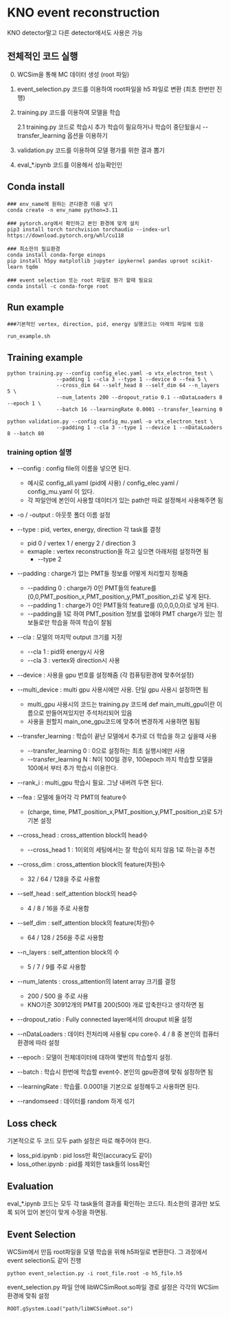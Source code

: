 # KNO event reconstruction
KNO detector말고 다른 detector에서도 사용은 가능

## 전체적인 코드 실행

0. WCSim을 통해 MC 데이터 생성 (root 파일)

1. event_selection.py 코드를 이용하여 root파일을 h5 파일로 변환 (최초 한번만 진행)

2. training.py 코드를 이용하여 모델을 학습

    2.1 training.py 코드로 학습시 추가 학습이 필요하거나 학습이 중단됬을시 --transfer_learning 옵션을 이용하기

3. validation.py 코드를 이용하여 모델 평가를 위한 결과 뽑기

4. eval_*.ipynb 코드를 이용해서 성능확인인

## Conda install
    ### env_name에 원하는 콘다환경 이름 넣기
    conda create -n env_name python=3.11   
    
    ### pytorch.org에서 확인하고 본인 환경에 맞게 설치
    pip3 install torch torchvision torchaudio --index-url https://download.pytorch.org/whl/cu118   
    
    ### 최소한의 필요환경
    conda install conda-forge einops
    pip install h5py matplotlib jupyter ipykernel pandas uproot scikit-learn tqdm

    ### event selection 또는 root 파일로 뭔가 할때 필요요
    conda install -c conda-forge root

## Run example
    ###기본적인 vertex, direction, pid, energy 실행코드는 아래의 파일에 있음

    run_example.sh

## Training example
    python training.py --config config_elec.yaml -o vtx_electron_test \
                    --padding 1 --cla 3 --type 1 --device 0 --fea 5 \
                    --cross_dim 64 --self_head 8 --self_dim 64 --n_layers 5 \
                    --num_latents 200 --dropout_ratio 0.1 --nDataLoaders 8 --epoch 1 \
                    --batch 16 --learningRate 0.0001 --transfer_learning 0   

    python validation.py --config config_mu.yaml -o vtx_electron_test \
                    --padding 1 --cla 3 --type 1 --device 1 --nDataLoaders 8 --batch 80  

### training option 설명
- --config : config file의 이름을 넣으면 된다.
    - 예시로 config_all.yaml (pid에 사용) / config_elec.yaml / config_mu.yaml 이 있다.
    - 각 파일안에 본인이 사용할 데이터가 있는 path만 따로 설정해서 사용해주면 됨

- -o / -output : 아웃풋 폴더 이름 설정
- --type : pid, vertex, energy, direction 각 task를 결정
    -   pid 0 / vertex 1 / energy 2 / direction 3
    - exmaple :  vertex reconstruction을 하고 싶으면 아래처럼 설정하면 됨
        - --type 2
- --padding : charge가 없는 PMT들 정보를 어떻게 처리할지 정해줌
    - --padding 0 : charge가 0인 PMT들의 feature를 (0,0,PMT_position_x,PMT_position_y,PMT_position_z)로 넣게 된다.
    - --padding 1 : charge가 0인 PMT들의 feature를 (0,0,0,0,0)로 넣게 된다.
    - --padding을 1로 하여 PMT_position 정보를 없애야 PMT charge가 있는 정보들로만 학습을 하여 학습이 잘됨
- --cla : 모델의 마지막 output 크기를 지정
    - --cla 1 : pid와 energy시 사용
    - --cla 3 : vertex와 direction시 사용
- --device : 사용을 gpu 번호를 설정해줌 (각 컴퓨팅환경에 맞추어설정)
- --multi_device : multi gpu 사용시에만 사용. 단일 gpu 사용시 설정하면 됨
    - multi_gpu 사용시의 코드는 training.py 코드에 def main_multi_gpu이란 이름으로 만들어져있지만 주석처리되어 있음
    - 사용을 원할지 main_one_gpu코드에 맞추어 변경하게 사용하면 됨됨
- --transfer_learning : 학습이 끝난 모델에서 추가로 더 학습을 하고 싶을때 사용
    - --transfer_learning 0 : 0으로 설정하는 최초 실행시에만 사용
    - --transfer_learning N : N이 100일 경우, 100epoch 까지 학습할 모델을 100에서 부터 추가 학습시 이용한다.
- --rank_i : multi_gpu 학습시 필요. 그냥 내버려 두면 된다.
- --fea : 모델에 들어각 각 PMT의 feature수
    - (charge, time, PMT_position_x,PMT_position_y,PMT_position_z)로 5가 기본 설정
- --cross_head : cross_attention block의 head수
    - --cross_head 1 : 1이외의 세팅에서는 잘 학습이 되지 않음 1로 하는걸 추천
- --cross_dim : cross_attention block의 feature(차원)수
    - 32 / 64 / 128을 주로 사용함
- --self_head : self_attention block의 head수
    - 4 / 8 / 16을 주로 사용함
- --self_dim : self_attention block의 feature(차원)수
    - 64 / 128 / 256을 주로 사용함
- --n_layers : self_attention block의 수
    - 5 / 7 / 9를 주로 사용함
- --num_latents : cross_attention의 latent array 크기를 결정
    - 200 / 500 을 주로 사용
    - KNO기준 30912개의 PMT를 200(500) 개로 압축한다고 생각하면 됨
- --dropout_ratio : Fully connected layer에서의 drouput 비율 설정
- --nDataLoaders : 데이터 전처리에 사용될 cpu core수. 4 / 8 중 본인의 컴퓨터 환경에 따라 설정
- --epoch : 모델이 전체데이터에 대하여 몇번의 학습할지 설정.
- --batch : 학습시 한번에 학습할 event수. 본인의 gpu환경에 맞춰 설정하면 됨
- --learningRate : 학습률. 0.0001을 기본으로 설정해두고 사용하면 된다.
- --randomseed : 데이터를 random 하게 섞기
    
## Loss check
기본적으로 두 코드 모두 path 설정은 따로 해주어야 한다.
- loss_pid.ipynb : pid loss만 확인(accuracy도 같이)
- loss_other.ipynb : pid를 제외한 task들의 loss확인

## Evaluation
eval_*.ipynb 코드는 모두 각 task들의 결과를 확인하는 코드다.
최소한의 결과만 보도록 되어 있어 본인이 맞게 수정을 하면됨.


## Event Selection
WCSim에서 만듬 root파일을 모델 학습을 위해 h5파일로 변환한다.
그 과정에서 event selection도 같이 진행

    python event_selection.py -i root_file.root -o h5_file.h5

event_selection.py 파일 안에 libWCSimRoot.so파일 경로 설정은 각각의 WCSim 환경에 맞춰 설정
 
    ROOT.gSystem.Load("path/libWCSimRoot.so")